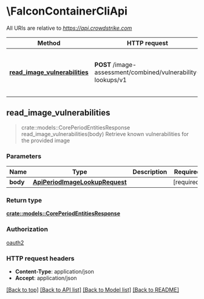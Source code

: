 # \FalconContainerCliApi

All URIs are relative to *<https://api.crowdstrike.com>*

Method | HTTP request | Description
------------- | ------------- | -------------
[**read_image_vulnerabilities**](FalconContainerCliApi.md#read_image_vulnerabilities) | **POST** /image-assessment/combined/vulnerability-lookups/v1 | Retrieve known vulnerabilities for the provided image

## read_image_vulnerabilities

> crate::models::CorePeriodEntitiesResponse read_image_vulnerabilities(body)
Retrieve known vulnerabilities for the provided image

### Parameters

Name | Type | Description  | Required | Notes
------------- | ------------- | ------------- | ------------- | -------------
**body** | [**ApiPeriodImageLookupRequest**](ApiPeriodImageLookupRequest.md) |  | [required] |

### Return type

[**crate::models::CorePeriodEntitiesResponse**](core.EntitiesResponse.md)

### Authorization

[oauth2](../README.md#oauth2)

### HTTP request headers

- **Content-Type**: application/json
- **Accept**: application/json

[[Back to top]](#) [[Back to API list]](../README.md#documentation-for-api-endpoints) [[Back to Model list]](../README.md#documentation-for-models) [[Back to README]](../README.md)
